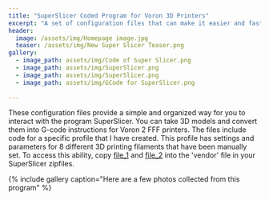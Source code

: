 ```yaml
---
title: "SuperSlicer Coded Program for Voron 3D Printers"
excerpt: "A set of configuration files that can make it easier and faster to print on Voron 2 printers."
header:
  image: /assets/img/Homepage image.jpg
  teaser: /assets/img/New Super Slicer Teaser.png
gallery:
  - image_path: assets/img/Code of Super Slicer.png
  - image_path: assets/img/SuperSlicer.png
  - image_path: assets/img/SuperSlicer.png
  - image_path: assets/img/GCode for SuperSlicer.png
    
---
```


These configuration files provide a simple and organized way for you to interact with the program SuperSlicer. You can take 3D models and convert them into G-code instructions for Voron 2 FFF printers. The files include code for a specific profile that I have created. This profile has settings and parameters for 8 different 3D printing filaments that have been manually set. To access this ability, copy [file_1](https://vanderbilt365-my.sharepoint.com/:u:/g/personal/megan_n_mcdonald_vanderbilt_edu/EY4sLDvKz4tCgaOmNnPaaloBCTWww69SbL99BhjZhLwXrA?e=debhPa) and [file_2](https://vanderbilt365-my.sharepoint.com/:u:/g/personal/megan_n_mcdonald_vanderbilt_edu/ESOE5P6mmNxKoHXJVQkWE5gB9pM5hSTE40uMdaD9twFEGQ?e=6zyQqn) into the 'vendor' file in your SuperSlicer zipfiles. 


{% include gallery caption="Here are a few photos collected from this program" %}
